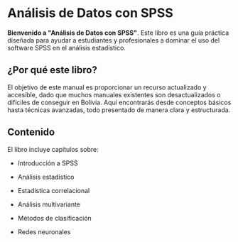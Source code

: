 # Análisis de Datos con SPSS

**Bienvenido a "Análisis de Datos con SPSS"**. Este libro es una guía práctica diseñada para ayudar a estudiantes y profesionales a dominar el uso del software SPSS en el análisis estadístico.

## ¿Por qué este libro?

El objetivo de este manual es proporcionar un recurso actualizado y accesible, dado que muchos manuales existentes son desactualizados o difíciles de conseguir en Bolivia. Aquí encontrarás desde conceptos básicos hasta técnicas avanzadas, todo presentado de manera clara y estructurada.

## Contenido

El libro incluye capítulos sobre:

-   Introducción a SPSS

-   Análisis estadístico

-   Estadística correlacional

-   Análisis multivariante

-   Métodos de clasificación

-   Redes neuronales
